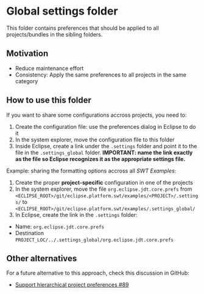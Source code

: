 # Global settings folder

This folder contains preferences that should be applied to all projects/bundles in the sibling folders.

## Motivation

* Reduce maintenance effort
* Consistency: Apply the same preferences to all projects in the same category

## How to use this folder

If you want to share some configurations accross projects, you need to:
1. Create the configuration file: use the preferences dialog in Eclipse to do it
2. In the system explorer, move the configuration file to this folder
3. Inside Eclipse, create a link under the `.settings` folder and point it to the file in the `.settings_global` folder. **IMPORTANT: name the link exactly as the file so Eclipse recognizes it as the appropriate settings file.**

Example: sharing the formatting options accross all _SWT Examples_:
1. Create the proper **project-specific** configuration in one of the projects
2. In the system explorer, move the file `org.eclipse.jdt.core.prefs` from `<ECLIPSE_ROOT>/git/eclipse.platform.swt/examples/<PROJECT>/.settings/` to `<ECLIPSE_ROOT>/git/eclipse.platform.swt/examples/.settings_global/`
3. In Eclipse, create the link in the `.settings` folder:
  * Name: `org.eclipse.jdt.core.prefs`
  * Destination `PROJECT_LOC/../.settings_global/org.eclipse.jdt.core.prefs`  

## Other alternatives

For a future alternative to this approach, check this discussion in GitHub:
*  [Support hierarchical project preferences #89](https://github.com/eclipse-platform/eclipse.platform/issues/89)
